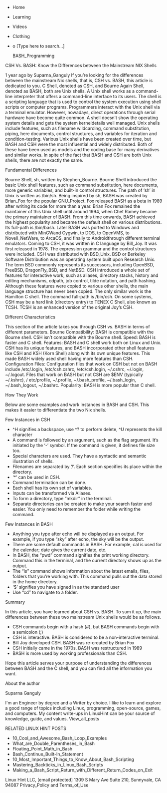 





















































* Home
* Learning
* Videos
* Clothing
*
  o [Type here to search...]


   BASH_Programming


CSH Vs. BASH: Know the Differences between the Mainstream NIX Shells

1 year ago
by Suparna_Ganguly
If you’re looking for the differences between the mainstream Nix shells, that
is, CSH vs. BASH, this article is dedicated to you. C Shell, denoted as CSH,
and Bourne Again Shell, denoted as BASH, both are Unix shells. A Unix shell
works as a command-line interpreter that offers a command-line interface to its
users. The shell is a scripting language that is used to control the system
execution using shell scripts or computer programs.
Programmers interact with the Unix shell via a terminal emulator. However,
nowadays, direct operations through serial hardware have become quite common. A
shell doesn’t show the operating system details and gets the system
kerneldetails well managed. Unix shells include features, such as filename
wildcarding, command substitution, piping, here documents, control structures,
and variables for iteration and condition-testing.
Various Unix shells have been created over time, but BASH and CSH were the most
influential and widely distributed. Both of these have been used as models and
the coding base for many derivatives and similar works. In spite of the fact
that BASH and CSH are both Unix shells, there are not exactly the same.

Fundamental Differences

Bourne Shell, sh, written by Stephen_Bourne. Bourne Shell introduced the basic
Unix shell features, such as command substitution, here documents, more generic
variables, and built-in control structures. The path of ‘sh’ in Unix is written
as /bin/sh. Being inspired by sh, BASH was created by Brian_Fox for the popular
GNU_Project.
Fox released BASH as a beta in 1989 after writing its code for more than a
year. Brian Fox remained the maintainer of this Unix shell until around 1994,
when Chet Ramey became the primary maintainer of BASH. From this time onwards,
BASH achieved the highest popularity and became the default shell on various
distributions. Its full-path is /bin/bash.
Later BASH was ported to Windows and distributed with MinGWand Cygwin, to DOS,
to OpenVMS, to Novell_NetWare, to ArcaOS, and finally to Androidthrough
different terminal emulators.
Coming to CSH, it was written in C language by Bill_Joy. It was first released
in 1978. The expression grammar and the control structures were included. CSH
was distributed with BSD_Unix. BSD or Berkeley Software Distribution was an
operating system built upon Research Unix. The term BSD commonly represents its
successors, including OpenBSD, FreeBSD, DragonFly_BSD, and NetBSD.
CSH introduced a whole set of features for interactive work, such as aliases,
directory stacks, history and editing mechanisms, cdpath, job control, tilde
notation, and path hashing. Although these features were copied to various
other shells, the main language structure has never been copied. The only
similar work is the Hamilton C shell. The command full-path is /bin/csh.
On some systems, CSH may be a hard link (directory entry) to TENEX C Shell,
also known as TCSH. TCSH is an enhanced version of the original Joy’s CSH.

Different Characteristics

This section of the article takes you through CSH vs. BASH in terms of
different parameters.
Bourne Compatibility: BASH is compatible with the Bourne shell. CSH isn’t
compatible with the Bourne shell.
Speed: BASH is faster and C shell.
Features: BASH and C shell work both on Linux and Unix. CSH has its unique
features, and BASH incorporated other shell features like CSH and KSH (Korn
Shell) along with its own unique features. This made BASH widely used shell
having more features than CSH.
Configuration Files: Configuration files that work on CSH but not on BASH
include /etc/.login, /etc/csh.cshrc, /etc/csh.login, ~/.cshrc, ~/.login,
~/.logout. Files that work on BASH but not CSH are $ENV (typically ~/.kshrc), /
etc/profile, ~/.profile, ~/.bash_profile, ~/.bash_login, ~/.bash_logout,
~/.bashrc.
Popularity: BASH is more popular than C shell.

How They Work

Below are some examples and work instances in BASH and CSH. This makes it
easier to differentiate the two Nix shells.

Few Instances in CSH


* ^H signifies a backspace, use ^? to perform delete, ^U represents the kill
  character
* A command is followed by an argument, such as the flag argument. It’s
  initiated by the ‘-’ symbol. If the command is given, it defines file size
  too.
* Special characters are used. They have a syntactic and semantic illustration
  of shells.
* Filenames are separated by ‘/’. Each section specifies its place within the
  directory.
* ‘*’ can be used in CSH.
* Command termination can be done.
* Each shell has its own set of variables.
* Inputs can be transformed via Aliases.
* To form a directory, type “mkdir” in the terminal.
* Separate directories can be created to make your search faster and easier.
  You only need to remember the folder while writing the command.


Few Instances in BASH


* Anything you type after echo will be displayed as an output. For example, if
  you type “sky” after echo, the sky will be the output.
* There are some default commands in BASH. For example, cal is used for the
  calendar; date gives the current date, etc.
* In BASH, the “pwd” command signifies the print working directory. Command
  this in the terminal, and the current directory shows up as the output.
* The “ls” command shows information about the latest emails, files, folders
  that you’re working with. This command pulls out the data stored in the home
  directory.
* ‘$’ signifies you have signed in as the standard user
* Use “cd” to navigate to a folder.


Summary

In this article, you have learned about CSH vs. BASH. To sum it up, the main
differences between these two mainstream Unix shells would be as follows.

* CSH commands begin with a hash (#), but BASH commands begin with a semicolon
  (;)
* CSH is interactive. BASH is considered to be a non-interactive terminal.
* Bill Joy developed CSH. BASH was re-created by Brian Fox
* CSH initially came in the 1970s. BASH was restructured in 1989
* BASH is more used by working professionals than CSH.

Hope this article serves your purpose of understanding the differences between
BASH and the C shell, and you can find all the information you want.


About the author


Suparna Ganguly

I'm an Engineer by degree and a Writer by choice. I like to learn and explore a
good range of topics including Linux, programming, open-source, games, and
computers. My content write-ups in LinuxHint can be your source of knowledge,
guide, and values.
View_all_posts

RELATED LINUX HINT POSTS


* 10_Cool_and_Awesome_Bash_Loop_Examples
* What_are_Double_Parentheses_in_Bash
* Floating_Point_Math_in_Bash
* Bash_Continue_Built-In_Statement
* 10_Most_Important_Things_to_Know_About_Bash_Scripting
* Mastering_Backticks_in_Linux_Bash_Scripts
* Making_a_Bash_Script_Return_with_Different_Return_Codes_on_Exit

Linux Hint LLC, [email protected]
1309 S Mary Ave Suite 210, Sunnyvale, CA 94087
 Privacy_Policy and Terms_of_Use
